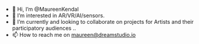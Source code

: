 - 👋 Hi, I’m @MaureenKendal
- 👀 I’m interested in AR/VR/AI/sensors.
- 🌱 I’m currently and looking to collaborate on projects for Artists and their participatory audiences ..
- 📫 How to reach me on maureen@dreamstudio.io

<!---
MaureenKendal/MaureenKendal is a ✨ special ✨ repository because its `README.md` (this file) appears on your GitHub profile.
You can click the Preview link to take a look at your changes.
--->
